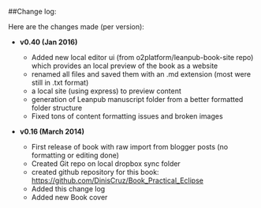 ##Change log:

Here are the changes made (per version):

* **v0.40 (Jan 2016)**
  * Added new local editor ui (from o2platform/leanpub-book-site repo) which provides an local preview of the book as a website
  * renamed all files and saved them with an .md extension (most were still in .txt format)
  * a local site (using express) to preview content
  * generation of Leanpub manuscript folder from a better formatted folder structure
  * Fixed tons of content formatting issues and broken images

* **v0.16 (March 2014)**
  * First release of book with raw import from blogger posts (no formatting or editing done)
  * Created Git repo on local dropbox sync folder
  * created github repository for this book: https://github.com/DinisCruz/Book_Practical_Eclipse
  * Added this change log
  * Added new Book cover
